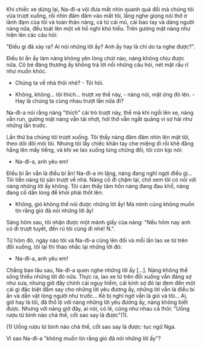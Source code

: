 Khi chiếc xe dừng lại, Na-đi-a vội đưa mắt nhìn quanh quả đồi mà chúng tôi vừa trượt xuống, rồi nhìn đăm đăm vào mắt tôi, lắng nghe giọng nói thở ơ lãnh đạm của tôi và toàn thân nàng, cả từ cái mũ, cái bao tay và dáng người nàng nữa, đều toát lên một vẻ hồ nghi khó hiểu. Trên gương mặt nàng như hiện lên các câu hỏi:

"Điều gì đã xảy ra? Ai nói những lời ấy? Anh ấy hay là chỉ do ta nghe được?".

Điều bí ẩn ấy làm nàng không yên lòng chút nào, nàng không chịu được nữa. Cô bé đáng thương ấy không trả lời nổi những câu hỏi, nét mặt rầu rĩ như muốn khóc.

- Chúng ta về nhà thôi nhé? - Tôi hỏi.

- Không, không... tôi thích... trượt xe thế này, - nàng nói, mặt ửng đỏ lên. - Hay là chúng ta cùng nhau trượt lần nữa đi?

Na-đi-a nói rằng nàng "thích" cái trò trượt này, thế mà khi ngồi lên xe, nàng vẫn run, gương mặt nàng vẫn tái nhợt, hơi thở vẫn ngắt quãng vì sợ hãi như những lần trước.

Lần thứ ba chúng tôi trượt xuống. Tôi thấy nàng đăm đăm nhìn lên mặt tôi, theo dõi đôi môi tôi. Nhưng tôi lấy chiếc khăn tay che miệng đi rồi khẽ đằng hắng lên mấy tiếng, và khi xe lao xuống lưng chừng đồi, tôi còn kịp nói:

- Na-đi-a, anh yêu em!

Điều bí ẩn vẫn là điều bí ẩn! Na-đi-a im lặng, nàng đang nghĩ ngợi điều gì... Tôi tiễn nàng từ sân trượt về nhà. Nàng cố đi chậm lại, chờ xem tôi có nói với nàng những lời ấy không. Tôi cảm thấy tâm hồn nàng đang đau khổ, nàng đang cố dằn lòng để khỏi phải thốt lên:

- Không, gió không thể nói được những lời ấy! Mà mình cũng không muốn tin rằng gió đã nói những lời ấy!

Sáng hôm sau, tôi nhận được một mảnh giấy của nàng: "Nếu hôm nay anh có đi trượt tuyết, đến rủ tôi cùng đi nhé! N.".

Từ hôm đó, ngày nào tôi và Na-đi-a cũng lên đồi và mỗi lần lao xe từ trên đồi xuống, tôi lại thì thào nhắc lại những lời đó:

- Na-đi-a, anh yêu em!

Chẳng bao lâu sau, Na-đi-a quen nghe những lời ấy [...]. Nàng không thể sống thiếu những lời đó nữa. Thực ra, lao xe từ trên đồi xuống vẫn đáng sợ như xưa, nhưng giờ đây chính cái nguy hiểm, cái kinh sợ đó lại đem đến một cái gì đặc biệt đắm say cho những lời yêu đương ấy, những lời vẫn là điều bí ẩn và dằn vặt lòng người như trước... Kẻ bị nghi ngờ vẫn là gió và tôi... Ai, giờ hay là tôi, đã thổ lộ với nàng những lời yêu đương ấy, nàng không biết được. Nhưng với nàng giờ đây, ai nói, có lẽ, cũng như nhau cả thôi: "Uống rượu từ bình nào chả thế, cốt sao say là được"(1).

(1) Uống rượu từ bình nào chả thế, cốt sao say là được: tục ngữ Nga.

Vì sao Na-đi-a "không muốn tin rằng gió đã nói những lời ấy"?